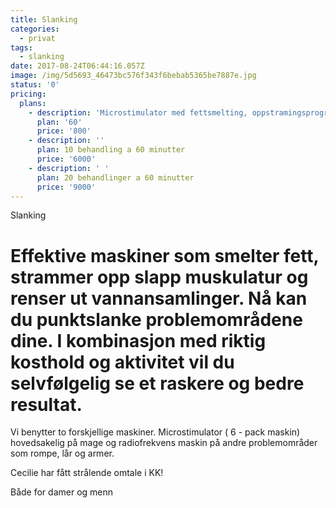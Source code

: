 ```yaml
---
title: Slanking
categories:
  - privat
tags:
  - slanking
date: 2017-08-24T06:44:16.057Z
image: /img/5d5693_46473bc576f343f6bebab5365be7887e.jpg
status: '0'
pricing:
  plans:
    - description: 'Microstimulator med fettsmelting, oppstramingsprogram og lymfedrenasje.'
      plan: '60'
      price: '800'
    - description: ''
      plan: 10 behandling a 60 minutter
      price: '6000'
    - description: ' '
      plan: 20 behandlinger a 60 minutter
      price: '9000'
---
```

Slanking

# Effektive maskiner som smelter fett, strammer opp slapp muskulatur og renser ut vannansamlinger. Nå kan du punktslanke problemområdene dine. I kombinasjon med riktig kosthold og aktivitet vil du selvfølgelig se et raskere og bedre resultat.

Vi benytter to forskjellige maskiner. Microstimulator ( 6 - pack maskin) hovedsakelig på mage og radiofrekvens maskin på andre problemområder som rompe, lår og armer.

Cecilie har fått strålende omtale i KK!

Både for damer og menn

